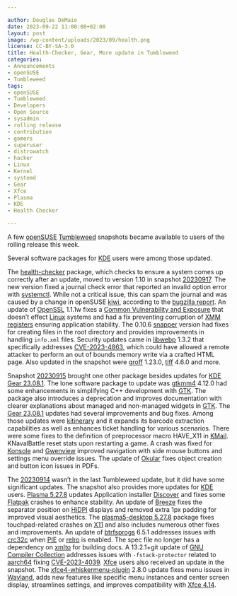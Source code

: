 ```yaml
---

author: Douglas DeMaio 
date: 2023-09-22 11:00:00+02:00
layout: post
image: /wp-content/uploads/2023/09/health.png
license: CC-BY-SA-3.0
title: Health-Checker, Gear, More update in Tumbleweed 
categories:
- Announcements
- openSUSE
- Tumbleweed
tags:
- openSUSE
- Tumbleweed
- Developers
- Open Source
- sysadmin
- rolling release
- contribution
- gamers
- superuser
- distrowatch
- hacker
- Linux
- Kernel
- systemd
- Gear
- Xfce
- Plasma
- KDE
- Health Checker

---
```


A few [openSUSE](https://get.opensuse.org/) [Tumbleweed](https://get.opensuse.org/tumbleweed/) snapshots became available to users of the rolling release this week. 

Several software packages for [KDE](https://kde.org) users were among those updated.

The [health-checker](https://github.com/openSUSE/health-checker) package, which checks to ensure a system comes up correctly after an update, moved to version 1.10 in snapshot [20230917](https://lists.opensuse.org/archives/list/factory@lists.opensuse.org/thread/CZ7SBSHFLDQIQ4YK7IWMHY6LF5KYRXFO/). The new version fixed a journal check error that reported an invalid option error with [systemctl](https://www.freedesktop.org/software/systemd/man/systemctl.html). While not a critical issue, this can spam the journal and was caused by a change in openSUSE [kiwi](https://opensuse.github.io/kiwi/), according to the [bugzilla report](https://bugzilla.opensuse.org/show_bug.cgi?id=1215368). An update of [OpenSSL](https://www.openssl.org/) 1.1.1w fixes a [Common Vulnerability and Exposure](https://en.wikipedia.org/wiki/Common_Vulnerabilities_and_Exposures) that doesn’t effect [Linux](https://www.kernel.org/) systems and had a fix preventing corruption of [XMM registers](https://en.wikipedia.org/wiki/Streaming_SIMD_Extensions#Registers) ensuring application stability. The 0.10.6 [snapper](https://github.com/openSUSE/snapper) version had fixes for creating files in the root directory and provides improvements in handling `info.xml` files. Security updates came in [libwebp](https://developers.google.com/speed/webp/) 1.3.2 that specifically addresses [CVE-2023-4863](https://www.suse.com/security/cve/CVE-2023-4863.html), which could have allowed a remote attacker to perform an out of bounds memory write via a crafted HTML page.
Also updated in the snapshot were [groff](https://www.gnu.org/software/groff/) 1.23.0, [tiff](http://www.simplesystems.org/libtiff/) 4.6.0 and more.

Snapshot [20230915](https://lists.opensuse.org/archives/list/factory@lists.opensuse.org/thread/BLSP2SWPIVGDGJTB66WMPHYR6SZ34NTP/) brought one other package besides updates for [KDE Gear 23.08.1](https://kde.org/announcements/gear/23.08.1/). The lone software package to update was [gtkmm4](https://www.gtkmm.org/en/index.html) 4.12.0 had some enhancements in simplifying C++ development with [GTK](https://www.gtk.org/). The package also introduces a deprecation and improves documentation with clearer explanations about managed and non-managed widgets in [GTK](https://www.gtk.org/). The [Gear 23.08.1](https://kde.org/announcements/gear/23.08.1/) updates had several improvements and bug fixes. Among those updates were [kitinerary](https://github.com/KDE/kitinerary) and it expands its barcode extraction capabilities as well as enhances ticket handling for various scenarios. There were some fixes to the definition of preprocessor macro HAVE_X11 in [KMail](https://github.com/KDE/kmail). KNavalBattle reset stats upon restarting a game. A crash was fixed for [Konsole](https://konsole.kde.org/) and [Gwenview](https://apps.kde.org/gwenview/) improved navigation with side mouse buttons and settings menu override issues. The update of [Okular](https://okular.kde.org/) fixes object creation and button icon issues in PDFs. 

The [20230914](https://lists.opensuse.org/archives/list/factory@lists.opensuse.org/thread/6VVTB7ZTMBSFGSQ6AYV2YG6YBI6RKXBC/) wasn’t in the last Tumbleweed update, but it did have some significant updates. The snapshot also provides more updates for [KDE](https://kde.org) users. [Plasma 5.27.8](https://kde.org/announcements/plasma/5/5.27.8/) updates Application installer [Discover](https://apps.kde.org/discover/) and fixes some [Flatpak](https://flatpak.org/) crashes to enhance stability. An update of [Breeze](https://github.com/KDE/breeze) fixes the separator position on [HiDPI](https://wiki.archlinux.org/title/HiDPI) displays and removed extra 1px padding for improved visual aesthetics. The [plasma5-desktop 5.27.8](https://kde.org/plasma-desktop/) package fixes touchpad-related crashes on [X11](https://en.wikipedia.org/wiki/X_Window_System) and also includes numerous other fixes and improvements. An update of [btrfsprogs](https://btrfs.wiki.kernel.org) 6.5.1 addresses issues with [crc32c](https://github.com/google/crc32c) when [PIE](https://en.wikipedia.org/wiki/Position-independent_code) or [relro](https://guyinatuxedo.github.io/7.2-mitigation_relro/index.html) is enabled. The spec file no longer has a dependency on [xmlto](https://pagure.io/xmlto) for building docs. A 13.2.1+git update of [GNU Compiler Collection](https://gcc.gnu.org/) addresses issues with `-fstack-protector` related to [aarch64](https://en.wikipedia.org/wiki/AArch64) fixing [CVE-2023-4039](https://www.suse.com/security/cve/CVE-2023-4039.html). [Xfce](https://www.xfce.org/) users also received an update in the snapshot. The [xfce4-whiskermenu-plugin](https://gottcode.org/xfce4-whiskermenu-plugin/) 2.8.0 update fixes menu issues in [Wayland](https://wayland.freedesktop.org/), adds new features like specific menu instances and center screen display, streamlines settings, and improves compatibility with [Xfce 4.14](https://xfce.org/about/news/?post=1565568000).

<meta name="openSUSE, Tumbleweed, Developers, sysadmin, user, Open Source, rolling release, gamers, superuser, distrowatch, hacker, Linux, kernel, kde, gear, plasma, aarch, gcc, gtk, openssl, snapper, health-checker" content="HTML,CSS,XML,JavaScript">

